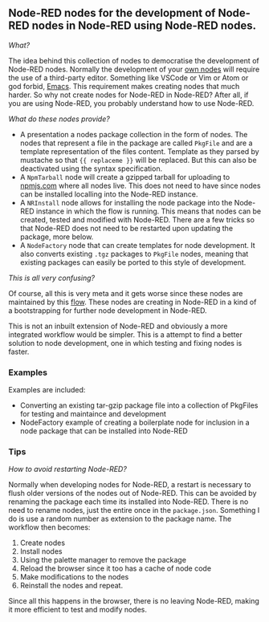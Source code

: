 ## Node-RED nodes for the development of Node-RED nodes in Node-RED using Node-RED nodes.

*What?*

The idea behind this collection of nodes to democratise the development of Node-RED nodes. Normally the development of your [own nodes](https://nodered.org/docs/creating-nodes/) will require the use of a third-party editor. Something like VSCode or Vim or Atom or god forbid, [Emacs](https://discourse.nodered.org/t/node-red-node-development-in-node-red/81525/2). This requirement makes creating nodes that much harder. So why not create nodes for Node-RED in Node-RED? After all, if you are using Node-RED, you probably understand how to use Node-RED.

*What do these nodes provide?*

- A presentation a nodes package collection in the form of nodes. The nodes that represent a file in the package are called `PkgFile` and are a template representation of the files content. Template as they parsed by mustache so that `{{ replaceme }}` will be replaced. But this can also be deactivated using the syntax specification.
- A `NpmTarball` node will create a gzipped tarball for uploading to [npmjs.com](https://npmjs.com) where all nodes live. This does not need to have since nodes can be installed localling into the Node-RED instance.
- A `NRInstall` node allows for installing the node package into the Node-RED instance in which the flow is running. This means that nodes can be created, tested and modified with Node-RED. There are a few tricks so that Node-RED does not need to be restarted upon updating the package, more below.
- A `NodeFactory` node that can create templates for node development. It also converts existing `.tgz` packages to `PkgFile` nodes, meaning that existing packages can easily be ported to this style of development. 

*This is all very confusing?*

Of course, all this is very meta and it gets worse since these nodes are maintained by this [flow](https://flowhub.org/f/b92be5062203ff69). These nodes are creating in Node-RED in a kind of a bootstrapping for further node development in Node-RED.

This is not an inbuilt extension of Node-RED and obviously a more integrated workflow would be simpler. This is a attempt to find a better solution to node development, one in which testing and fixing nodes is faster.

### Examples 

Examples are included:

- Converting an existing tar-gzip package file into a collection of PkgFiles for testing and maintaince and development
- NodeFactory example of creating a boilerplate node for inclusion in a node package that can be installed into Node-RED


### Tips

*How to avoid restarting Node-RED?*

Normally when developing nodes for Node-RED, a restart is necessary to flush older versions of the nodes out of Node-RED. This can be avoided by renaming the package each time its installed into Node-RED. There is no need to rename nodes, just the entire once in the `package.json`. Something I do is use a random number as extension to the package name. The workflow then becomes:

1. Create nodes
2. Install nodes
3. Using the palette manager to remove the package
4. Reload the browser since it too has a cache of node code
5. Make modifications to the nodes
6. Reinstall the nodes and repeat.

Since all this happens in the browser, there is no leaving Node-RED, making it more efficient to test and modify nodes.
